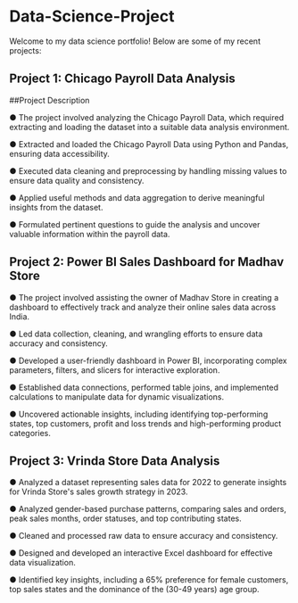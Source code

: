 # Data-Science-Project

Welcome to my data science portfolio! Below are some of my recent projects:

## Project 1: Chicago Payroll Data Analysis

##Project Description

● The project involved analyzing the Chicago Payroll Data, which required extracting and loading the dataset into a suitable data analysis environment.

● Extracted and loaded the Chicago Payroll Data using Python and Pandas, ensuring data accessibility.

● Executed data cleaning and preprocessing by handling missing values to ensure data quality and consistency.

● Applied useful methods and data aggregation to derive meaningful insights from the dataset.

● Formulated pertinent questions to guide the analysis and uncover valuable information within the payroll data.

## Project 2: Power BI Sales Dashboard for Madhav Store 

● The project involved assisting the owner of Madhav Store in creating a dashboard to effectively track and analyze their online sales data across India.

● Led data collection, cleaning, and wrangling efforts to ensure data accuracy and consistency.

● Developed a user-friendly dashboard in Power BI, incorporating complex parameters, filters, and slicers for interactive exploration.

● Established data connections, performed table joins, and implemented calculations to manipulate data for dynamic visualizations.

● Uncovered actionable insights, including identifying top-performing states, top customers, profit and loss trends and high-performing product categories.

## Project 3: Vrinda Store Data Analysis

● Analyzed a dataset representing sales data for 2022 to generate insights for Vrinda Store's sales growth strategy in 2023.

● Analyzed gender-based purchase patterns, comparing sales and orders, peak sales months, order statuses, and top contributing states.

● Cleaned and processed raw data to ensure accuracy and consistency.

● Designed and developed an interactive Excel dashboard for effective data visualization.

● Identified key insights, including a 65% preference for female customers, top sales states and the dominance of the (30-49 years) age group.
